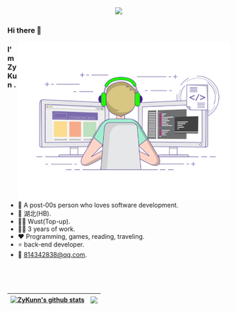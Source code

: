  <!-- dynamic typing effect 动态打字效果 -->
  <div align="center">
    <a href="https://zykunn.github.io/MyBlog/">
      <img src="https://readme-typing-svg.demolab.com?font=Fira+Code&pause=1000&width=435&lines=console.log(%22Hello%2C%20World%22); "Typing SVG" />
    </a>
  </div>
  
### Hi there 👋
<img align="right" top='60' alt="GIF" src="https://raw.githubusercontent.com/devSouvik/devSouvik/master/gif3.gif" width="480"/>


### I'm ZyKun .

<br/>

- 🍒  A post-00s person who loves software development.
- 📍    湖北(HB).
- 👨‍🎓  Wust(Top-up).
- 👩‍💻  3 years of work.
- ❤   Programming, games, reading, traveling.
- ⭐  back-end developer.
- 📧  [814342838@qq.com](mailto:814342838@qq.com).
<br>
<br>
<br/>

| <a href="https://github.com/ZyKunn"><img align="center" src="https://github-readme-stats.vercel.app/api?username=ZyKunn&show_icons=true&include_all_commits=true&theme=buefy&hide_border=true" alt="ZyKunn's github stats" /></a> | <a href="https://github.com/ZyKunn"><img align="center" src="https://github-readme-stats.vercel.app/api/top-langs/?username=ZyKunn&layout=compact&theme=buefy&hide_border=true" /></a> |
| ------------- | ------------- |


